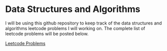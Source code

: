 # Data Structures and Algorithms

I will be using this github repository to keep track of the data structures and algorithms leetcode problems I will working on. The complete list of leetcode problems will be posted below.

[Leetcode Problems](https://leetcode.com/discuss/general-discussion/460599/blind-75-leetcode-questions)

